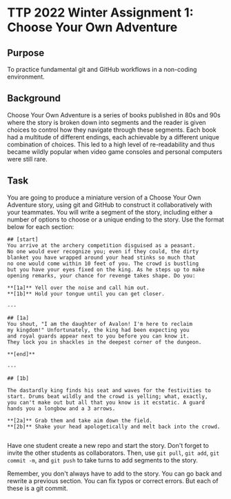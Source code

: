 # TTP 2022 Winter Assignment 1: Choose Your Own Adventure

## Purpose

To practice fundamental git and GitHub workflows in a non-coding environment.

## Background

Choose Your Own Adventure is a series of books published in 80s and 90s where the story is broken down into segments and the reader is given choices to control how they navigate through these segments. Each book had a multitude of different endings, each achievable by a different unique combination of choices. This led to a high level of re-readability and thus became wildly popular when video game consoles and personal computers were still rare.

## Task

You are going to produce a miniature version of a Choose Your Own Adventure story, using git and GitHub to construct it collaboratively with your teammates. You will write a segment of the story, including either a number of options to choose or a unique ending to the story. Use the format below for each section:

```
## [start]
You arrive at the archery competition disguised as a peasant.
No one would ever recognize you; even if they could, the dirty
blanket you have wrapped around your head stinks so much that
no one would come within 10 feet of you. The crowd is bustling
but you have your eyes fixed on the king. As he steps up to make
opening remarks, your chance for revenge takes shape. Do you:

**[1a]** Yell over the noise and call him out.
**[1b]** Hold your tongue until you can get closer.

---

## [1a]
You shout, "I am the daughter of Avalon! I'm here to reclaim
my kingdom!" Unfortunately, the king had been expecting you
and royal guards appear next to you before you can know it.
They lock you in shackles in the deepest corner of the dungeon.

**[end]**

---

## [1b]

The dastardly king finds his seat and waves for the festivities to
start. Drums beat wildly and the crowd is yelling; what, exactly,
you can't make out but all that you know is it ecstatic. A guard
hands you a longbow and a 3 arrows.

**[2a]** Grab them and take aim down the field.
**[2b]** Shake your head apologetically and melt back into the crowd.


```

Have one student create a new repo and start the story. Don't forget to invite the other students as collaborators. Then, use `git pull`, `git add`, `git commit -m`, and `git push` to take turns to add segments to the story.

Remember, you don't always have to add to the story. You can go back and rewrite a previous section. You can fix typos or correct errors. But each of these is a git commit.
